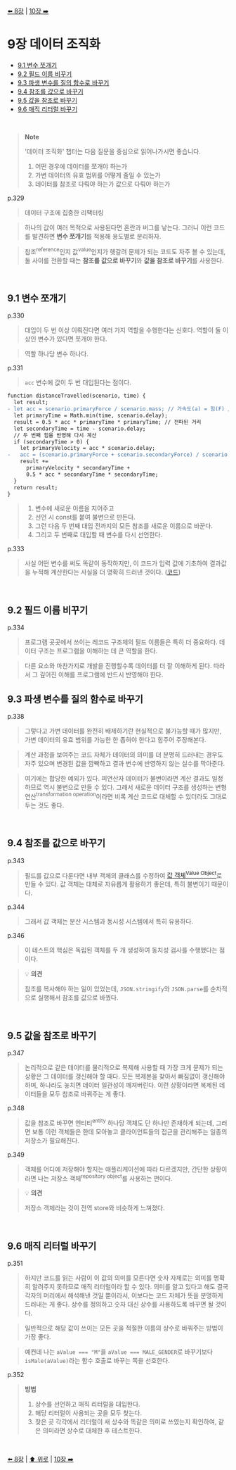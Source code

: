 [⬅️ 8장](https://github.com/read-with-us/refactoring/tree/main/ch08) | [10장 ➡️](https://github.com/read-with-us/refactoring/tree/main/ch10)

# 9장 데이터 조직화

- [9.1 변수 쪼개기](#91-변수-쪼개기)
- [9.2 필드 이름 비꾸기](#92-필드-이름-비꾸기)
- [9.3 파생 변수를 질의 함수로 바꾸기](#93-파생-변수를-질의-함수로-바꾸기)
- [9.4 참조를 값으로 바꾸기](#94-참조를-값으로-바꾸기)
- [9.5 값을 참조로 바꾸기](#95-값을-참조로-바꾸기)
- [9.6 매직 리터럴 바꾸기](#96-매직-리터럴-바꾸기)

<br>

> **Note**
>
> '데이터 조직화' 챕터는 다음 질문을 중심으로 읽어나가시면 좋습니다.
>
> 1. 어떤 경우에 데이터를 쪼개야 하는가
> 2. 가변 데이터의 유효 범위를 어떻게 줄일 수 있는가
> 3. 데이터를 참조로 다뤄야 하는가 값으로 다뤄야 하는가

p.329

> 데이터 구조에 집중한 리팩터링

> 하나의 값이 여러 목적으로 사용된다면 혼란과 버그를 낳는다. 그러니 이런 코드를 발견하면 **변수 쪼개기**를 적용해 용도별로 분리하자.

> 참조<sup>reference</sup>인지 값<sup>value</sup>인지가 헷갈려 문제가 되는 코드도 자주 볼 수 있는데, 둘 사이를 전환할 때는 **참조를 값으로 바꾸기**와 **값을 참조로 바꾸기**를 사용한다.

<br>

## 9.1 변수 쪼개기

p.330

> 대입이 두 번 이상 이뤄진다면 여러 가지 역할을 수행한다는 신호다. 역할이 둘 이상인 변수가 있다면 쪼개야 한다.

> 역할 하나당 변수 하나다.

p.331

> `acc` 변수에 값이 두 번 대입된다는 점이다.

```diff
function distanceTravelled(scenario, time) {
  let result;
- let acc = scenario.primaryForce / scenario.mass; // 가속도(a) = 힘(F) / 질량(m)
  let primaryTime = Math.min(time, scenario.delay);
  result = 0.5 * acc * primaryTime * primaryTime; // 전파된 거리
  let secondaryTime = time - scenario.delay;
  // 두 번째 힘을 반영해 다시 계산
  if (secondaryTime > 0) {
    let primaryVelocity = acc * scenario.delay;
-   acc = (scenario.primaryForce + scenario.secondaryForce) / scenario.mass;
    result +=
      primaryVelocity * secondaryTime +
      0.5 * acc * secondaryTime * secondaryTime;
  }
  return result;
}
```

> 1. 변수에 새로운 이름을 지어주고
> 2. 선언 시 const를 붙여 불변으로 만든다.
> 3. 그런 다음 두 번째 대입 전까지의 모든 참조를 새로운 이름으로 바꾼다.
> 4. 그리고 두 번째로 대입할 때 변수를 다시 선언한다.

p.333

> 사실 어떤 변수를 써도 똑같이 동작하지만, 이 코드가 입력 값에 기초하여 결과값을 누적해 계산한다는 사실을 더 명확히 드러낸 것이다. ([코드](https://github.com/read-with-us/refactoring/commit/c56cf1b84c286516185e061eac42d8868caf8486#))

<br>

## 9.2 필드 이름 비꾸기

p.334

> 프로그램 곳곳에서 쓰이는 레코드 구조체의 필드 이름들은 특히 더 중요하다. 데이터 구조는 프로그램을 이해하는 데 큰 역할을 한다.

> 다른 요소와 마찬가지로 개발을 진행할수록 데이터를 더 잘 이해하게 된다. 따라서 그 깊어진 이해를 프로그램에 반드시 반영해야 한다.

## 9.3 파생 변수를 질의 함수로 바꾸기

p.338

> 그렇다고 가변 데이터를 완전히 배제하기란 현실적으로 불가능할 때가 많지만, 가변 데이터의 유효 범위를 가능한 한 좁혀야 한다고 힘주어 주장해본다.

> 계산 과정을 보여주는 코드 자체가 데이터의 의미를 더 분명히 드러내는 경우도 자주 있으며 변경된 값을 깜빡하고 결과 변수에 반영하지 않는 실수를 막아준다.

> 여기에는 합당한 예외가 있다. 피연산자 데이터가 불변이라면 계산 결과도 일정하므로 역시 불변으로 만들 수 있다. 그래서 새로운 데이터 구조를 생성하는 변형 연산<sup>transformation operation</sup>이라면 비록 계산 코드로 대체할 수 있더라도 그대로 두는 것도 좋다.

<br>

## 9.4 참조를 값으로 바꾸기

p.343

> 필드를 값으로 다룬다면 내부 객체의 클래스를 수정하여 [값 객체<sup>Value Object</sup>](https://martinfowler.com/bliki/ValueObject.html)로 만들 수 있다. 값 객체는 대체로 자유롭게 활용하기 좋은데, 특히 불변이기 때문이다.

p.344

> 그래서 값 객체는 분산 시스템과 동시성 시스템에서 특히 유용하다.

p.346

> 이 테스트의 핵심은 독립된 객체를 두 개 생성하여 동치성 검사를 수행했다는 점이다.

> 💡 **의견**
>
> 참조를 복사해야 하는 일이 있었는데, `JSON.stringify`와 `JSON.parse`를 순차적으로 실행해서 참조를 값으로 바꿨다.

<br>

## 9.5 값을 참조로 바꾸기

p.347

> 논리적으로 같은 데이터를 물리적으로 복제해 사용할 때 가장 크게 문제가 되는 상황은 그 데이터를 갱신해야 할 때다. 모든 복제본을 찾아서 빠짐없이 갱신해야 하며, 하나라도 놓치면 데이터 일관성이 깨져버린다. 이런 상황이라면 복제된 데이터들을 모두 참조로 바꿔주는 게 좋다.

p.348

> 값을 참조로 바꾸면 엔티티<sup>entity</sup> 하나당 객체도 단 하나만 존재하게 되는데, 그러면 보통 이런 객체들은 한데 모아놓고 클라이언트들의 접근을 관리해주는 일종의 저장소가 필요해진다.

p.349

> 객체를 어디에 저장해야 할지는 애플리케이션에 따라 다르겠지만, 간단한 상황이라면 나는 저장소 객체<sup>repository object</sup>를 사용하는 편이다.

> 💡 **의견**
>
> 저장소 객체라는 것이 전역 store와 비슷하게 느껴졌다.

<br>

## 9.6 매직 리터럴 바꾸기

p.351

> 하지만 코드를 읽는 사람이 이 값의 의미를 모른다면 숫자 자체로는 의미를 명확히 알려주지 못하므로 매직 리터럴이라 할 수 있다. 의미를 알고 있다고 해도 결국 각자의 머리에서 해석해낸 것일 뿐이라서, 이보다는 코드 자체가 뜻을 분명하게 드러내는 게 좋다. 상수를 정의하고 숫자 대신 상수를 사용하도록 바꾸면 될 것이다.

> 일반적으로 해당 값이 쓰이는 모든 곳을 적절한 이름의 상수로 바꿔주는 방법이 가장 좋다.

> 예컨데 나는 `aValue === "M"`을 `aValue === MALE_GENDER`로 바꾸기보다 `isMale(aValue)`라는 함수 호출로 바꾸는 쪽을 선호한다.

p.352

> **방법**
>
> 1. 상수를 선언하고 매직 리터럴을 대입한다.
> 2. 해당 리터럴이 사용되는 곳을 모두 찾는다.
> 3. 찾은 곳 각각에서 리터럴이 새 상수와 똑같은 의미로 쓰였는지 확인하여, 같은 의미라면 상수로 대체한 후 테스트한다.

<br>

[⬅️ 8장](https://github.com/read-with-us/refactoring/tree/main/ch08) | [⬆️ 위로](#9장-데이터-조직화) | [10장 ➡️](https://github.com/read-with-us/refactoring/tree/main/ch10)
